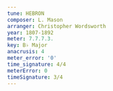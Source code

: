 ```yaml
---
tune: HEBRON
composer: L. Mason
arranger: Christopher Wordsworth
year: 1807-1892
meter: 7.7.7.3.
key: B♭ Major
anacrusis: 4
meter_error: '0'
time_signature: 4/4
meterError: 0
timeSignature: 3/4
---
```

